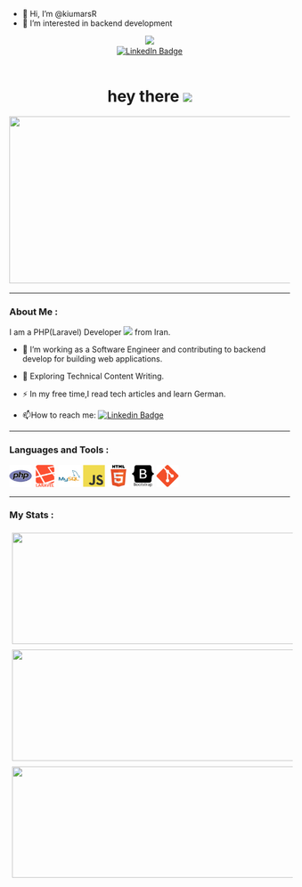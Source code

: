 - 👋 Hi, I’m @kiumarsR
- 👀 I’m interested in backend development


<div id="header" align="center">
  <img src="https://media.giphy.com/media/M9gbBd9nbDrOTu1Mqx/giphy.gif" width="100"/>
  <div id="badges">
    <a href="https://www.linkedin.com/in/kiumars-rabiei">
      <img src="https://img.shields.io/badge/LinkedIn-blue?style=for-the-badge&logo=linkedin&logoColor=white" alt="LinkedIn Badge"/>
    </a>
    <!--<a href="https://twitter.com/">
      <img src="https://img.shields.io/badge/Twitter-blue?style=for-the-badge&logo=twitter&logoColor=white" alt="Twitter Badge"/>
    </a>-->
  </div>
  <img src="https://komarev.com/ghpvc/?username=kiumarsR&style=flat-square&color=red" alt=""/>
  <h1>
    hey there
    <img src="https://media.giphy.com/media/hvRJCLFzcasrR4ia7z/giphy.gif" width="30px"/>
  </h1>
</div>
<div align="center">
  <img src="https://media.giphy.com/media/dWesBcTLavkZuG35MI/giphy.gif" width="600" height="300"/>
</div>

---

### About Me :

I am a PHP(Laravel) Developer <img src="https://media.giphy.com/media/WUlplcMpOCEmTGBtBW/giphy.gif" width="30"> from
Iran.

- :telescope: I’m working as a Software Engineer and contributing to backend develop for building web applications.

- :seedling: Exploring Technical Content Writing.

- :zap: In my free time,I read tech articles and learn German.

- :mailbox:How to reach
  me: [![Linkedin Badge](https://img.shields.io/badge/kiumars-rabiei-blue?style=flat&logo=Linkedin&logoColor=white)](https://www.linkedin.com/in/kiumars-rabiei)

---

### Languages and Tools :

<div>


<img src="https://raw.githubusercontent.com/devicons/devicon/master/icons/php/php-original.svg" alt="php" width="40" height="40"/>
<img src="https://raw.githubusercontent.com/devicons/devicon/master/icons/laravel/laravel-plain-wordmark.svg" alt="laravel" width="40" height="40"/>
<img src="https://raw.githubusercontent.com/devicons/devicon/master/icons/mysql/mysql-original-wordmark.svg" alt="mysql" width="40" height="40"/>
<img src="https://raw.githubusercontent.com/devicons/devicon/master/icons/javascript/javascript-original.svg" alt="javascript" width="40" height="40"/>
<!--<img src="https://raw.githubusercontent.com/devicons/devicon/master/icons/python/python-original.svg" alt="python" width="40" height="40"/>-->
<!--<img src="https://raw.githubusercontent.com/devicons/devicon/master/icons/react/react-original.svg" alt="react" width="40" height="40"/>-->
<img src="https://raw.githubusercontent.com/devicons/devicon/master/icons/html5/html5-original-wordmark.svg" alt="html5" width="40" height="40"/>
<img src="https://raw.githubusercontent.com/devicons/devicon/master/icons/bootstrap/bootstrap-plain-wordmark.svg" alt="bootstrap" width="40" height="40"/>
<!--<img src="https://raw.githubusercontent.com/devicons/devicon/master/icons/firebase/firebase-plain-wordmark.svg" alt="firebase" width="40" height="40"/>-->
<!--<img src="https://www.vectorlogo.zone/logos/rabbitmq/rabbitmq-icon.svg" alt="rabbitmq" width="40" height="40"/>-->
<img src="https://raw.githubusercontent.com/devicons/devicon/master/icons/git/git-original.svg" alt="git" width="40" height="40"/>

</div>

---

### My Stats :

<div align="center">
   <div style="display:flex;"> 
      <img style="margin:5px" src="https://github-readme-stats.vercel.app/api/top-langs?username=kiumarsR&show_icons=true&locale=en&layout=compact&theme=vision-friendly-dark" width="600" height="200"/>
   </div>
   <div style="display:flex;"> 
      <img style="margin:5px" src="http://github-readme-streak-stats.herokuapp.com?user=kiumarsR&theme=vision-friendly-dark" width="600" height="200"/>
   </div>
   <div style="display:flex;"> 
      <img style="margin:5px" src="https://github-readme-stats.vercel.app/api?username=kiumarsR&show_icons=true&locale=en&layout=compact&theme=vision-friendly-dark" width="600" height="200"/>
   </div>

</div>
